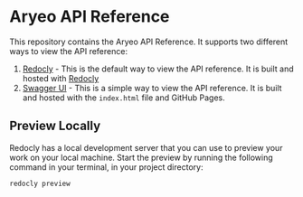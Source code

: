 # Aryeo API Reference

This repository contains the Aryeo API Reference. It supports two different ways to view the API reference:

1. [Redocly](https://redocly.com/) - This is the default way to view the API reference. It is built and hosted with [Redocly](https://redocly.com/)
2. [Swagger UI](https://swagger.io/tools/swagger-ui/) - This is a simple way to view the API reference. It is built and hosted with the `index.html` file and GitHub Pages.

## Preview Locally

Redocly has a local development server that you can use to preview your work on your local machine. Start the preview by running the following command in your terminal, in your project directory:

```bash
redocly preview
```